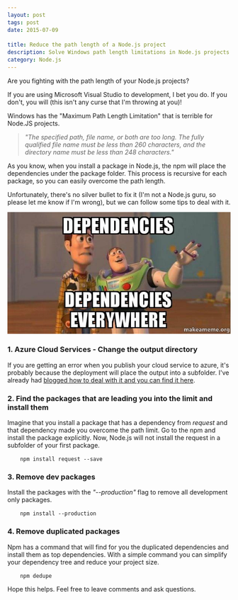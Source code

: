 ```yaml
---
layout: post
tags: post
date: 2015-07-09

title: Reduce the path length of a Node.js project
description: Solve Windows path length limitations in Node.js projects - tips for npm dependencies, Visual Studio development, and Azure deployment.
category: Node.js
---
```


Are you fighting with the path length of your Node.js projects?

If you are using Microsoft Visual Studio to development, I bet you do. If you don't, you will (this isn't any curse that I'm throwing at you)!

Windows has the "Maximum Path Length Limitation" that is terrible for Node.JS projects.

> _"The specified path, file name, or both are too long. The fully qualified file name must be less than 260 characters, and the directory name must be less than 248 characters."_

As you know, when you install a package in Node.js, the npm will place the dependencies under the package folder. This process is recursive for each package, so you can easily overcome the path length.

Unfortunately, there's no silver bullet to fix it (I'm not a Node.js guru, so please let me know if I'm wrong), but we can follow some tips to deal with it.

![dependencies everywhere](/images/reduce-the-path-length-of-your-node-js-project-dependencies-dependencies-everywhere.jpg)

### 1. Azure Cloud Services - Change the output directory

If you are getting an error when you publish your cloud service to azure, it's probably because the deployment will place the output into a subfolder.
I've already had [blogged how to deal with it and you can find it here](https://guiferreira.me/archive/2014/11/azure-deploy-and-the-path-length-limitation/).

### 2. Find the packages that are leading you into the limit and install them

Imagine that you install a package that has a dependency from _request_ and that dependency made you overcome the path limit.
Go to the npm and install the package explicitly. Now, Node.js will not install the request in a subfolder of your first package.

```
	npm install request --save
```

### 3. Remove dev packages

Install the packages with the _"--production"_ flag to remove all development only packages.

```
	npm install --production
```

### 4. Remove duplicated packages

Npm has a command that will find for you the duplicated dependencies and install them as top dependencies.
With a simple command you can simplify your dependency tree and reduce your project size.

```
	npm dedupe
```

Hope this helps. Feel free to leave comments and ask questions.
